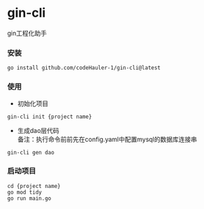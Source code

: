 # gin-cli

gin工程化助手

### 安装

```shell
go install github.com/codeHauler-1/gin-cli@latest
```

### 使用
* 初始化项目
```shell
gin-cli init {project name} 
```
* 生成dao层代码</br>
备注：执行命令前前先在config.yaml中配置mysql的数据库连接串
```shell
gin-cli gen dao
```

### 启动项目

```shell
cd {project name}
go mod tidy
go run main.go
```